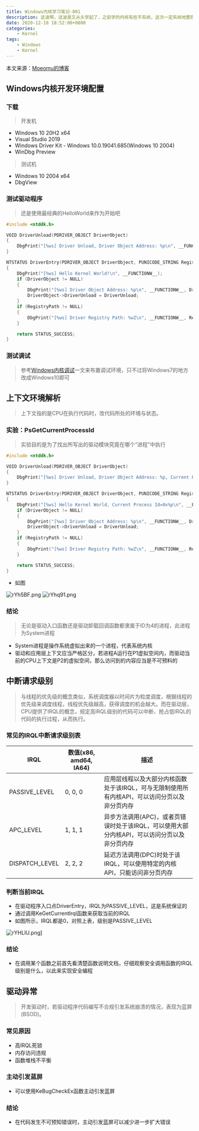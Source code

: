 ```yaml
---
title: Windows内核学习笔记-001
description: 这波啊，这波是又从头学起了，之前学的内核有些不系统，这次一定系统地整理一遍Windows内核编程的内容
date: 2020-12-18 18:52:00+0800
categories:
    - Kernel
tags:
    - Windows
    - Kernel
---
```


本文来源：[Moeomu的博客](/zh-cn/posts/Windows内核学习笔记-001/)

## Windows内核开发环境配置

### 下载

> 开发机

- Windows 10 20H2 x64
- Visual Studio 2019
- Windows Driver Kit - Windows 10.0.19041.685(Windows 10 2004)
- WinDbg Preview

> 测试机

- Windows 10 2004 x64
- DbgView

### 测试驱动程序

> 还是使用最经典的HelloWorld来作为开始吧

```C
#include <ntddk.h>

VOID DriverUnload(PDRIVER_OBJECT DriverObject)
{
    DbgPrint("[%ws] Driver Unload, Driver Object Address: %p\n", __FUNCTIONW__, DriverObject);
}

NTSTATUS DriverEntry(PDRIVER_OBJECT DriverObject, PUNICODE_STRING RegistryPath)
{
    DbgPrint("[%ws] Hello Kernel World!\n", __FUNCTIONW__);
    if (DriverObject != NULL)
    {
        DbgPrint("[%ws] Driver Object Address: %p\n", __FUNCTIONW__, DriverObject);
        DriverObject->DriverUnload = DriverUnload;
    }
    if (RegistryPath != NULL)
    {
        DbgPrint("[%ws] Driver Registry Path: %wZ\n", __FUNCTIONW__, RegistryPath);
    }

    return STATUS_SUCCESS;
}
```

### 测试调试

> 参考[Windows内核调试](/posts/Windows%E5%86%85%E6%A0%B8%E8%B0%83%E8%AF%95%E5%AD%A6%E4%B9%A0%E7%AC%94%E8%AE%B0-001-%E7%8E%AF%E5%A2%83%E6%90%AD%E5%BB%BA/)一文来布置调试环境，只不过将Windows7的地方改成Windows10即可

## 上下文环境解析

> 上下文指的是CPU在执行代码时，改代码所处的环境与状态。

### 实验：PsGetCurrentProcessId

> 实验目的是为了找出所写出的驱动模块究竟在哪个“进程”中执行

```C
#include <ntddk.h>

VOID DriverUnload(PDRIVER_OBJECT DriverObject)
{
    DbgPrint("[%ws] Driver Unload, Driver Object Address: %p, Current Process Id=0x%p\n", __FUNCTIONW__, DriverObject, PsGetCurrentProcessId());
}

NTSTATUS DriverEntry(PDRIVER_OBJECT DriverObject, PUNICODE_STRING RegistryPath)
{
    DbgPrint("[%ws] Hello Kernel World, Current Process Id=0x%p\n", __FUNCTIONW__, PsGetCurrentProcessId());
    if (DriverObject != NULL)
    {
        DbgPrint("[%ws] Driver Object Address: %p\n", __FUNCTIONW__, DriverObject);
        DriverObject->DriverUnload = DriverUnload;
    }
    if (RegistryPath != NULL)
    {
        DbgPrint("[%ws] Driver Registry Path: %wZ\n", __FUNCTIONW__, RegistryPath);
    }

    return STATUS_SUCCESS;
}
```

- 如图

![rYh5BF.png](https://s3.ax1x.com/2020/12/18/rYh5BF.png)
![rYhq91.png](https://s3.ax1x.com/2020/12/18/rYhq91.png)

### 结论

> 无论是驱动入口函数还是驱动卸载回调函数都隶属于ID为4的进程，此进程为System进程

- System进程是操作系统虚拟出来的一个进程，代表系统内核
- 驱动和应用层上下文应当严格区分，若进程A运行在P1虚拟空间内，而驱动当前的CPU上下文是P2的虚拟空间，那么访问到的内容应当是不可预料的

## 中断请求级别

> 与线程的优先级的概念类似，系统调度器以时间片为粒度调度，根据线程的优先级来调度线程，线程优先级越高，获得调度的机会越大。而在驱动层，CPU提供了IRQL的概念，规定高IRQL级别的代码可以中断、抢占低IRQL的代码的执行过程，从而执行。

### 常见的IRQL中断请求级别表

| IRQL | 数值(x86, amd64, IA64) | 描述 |
|-|-|-|
| PASSIVE_LEVEL | 0, 0, 0 | 应用层线程以及大部分内核函数处于该IRQL，可与无限制使用所有内核API，可以访问分页以及非分页内存 |
| APC_LEVEL | 1, 1, 1 | 异步方法调用(APC)，或者页错误时处于该IRQL，可以使用大部分内核API，可以访问分页以及非分页内存 |
| DISPATCH_LEVEL | 2, 2, 2 | 延迟方法调用(DPC)时处于该IRQL，可以使用特定的内核API，只能访问非分页内存 |

### 判断当前IRQL

- 在驱动程序入口点DriverEntry，IRQL为PASSIVE_LEVEL，这是系统保证的
- 通过调用KeGetCurrentIrql函数来获取当前的IRQL
- 如图所示，IRQL都是0，对照上表，级别是PASSIVE_LEVEL

![rYHLIU.png](https://s3.ax1x.com/2020/12/18/rYHLIU.png)]

### 结论

- 在调用某个函数之前首先看清楚函数说明文档，仔细观察安全调用函数的IRQL级别是什么，以此来实现安全编程

## 驱动异常

> 开发驱动时，若驱动程序代码编写不合规引发系统崩溃的情况，表现为蓝屏(BSOD)。

### 常见原因

- 高IRQL死锁
- 内存访问违规
- 函数堆栈不平衡

### 主动引发蓝屏

- 可以使用KeBugCheckEx函数主动引发蓝屏

### 结论

- 在代码发生不可预知错误时，主动引发蓝屏可以减少进一步扩大错误

